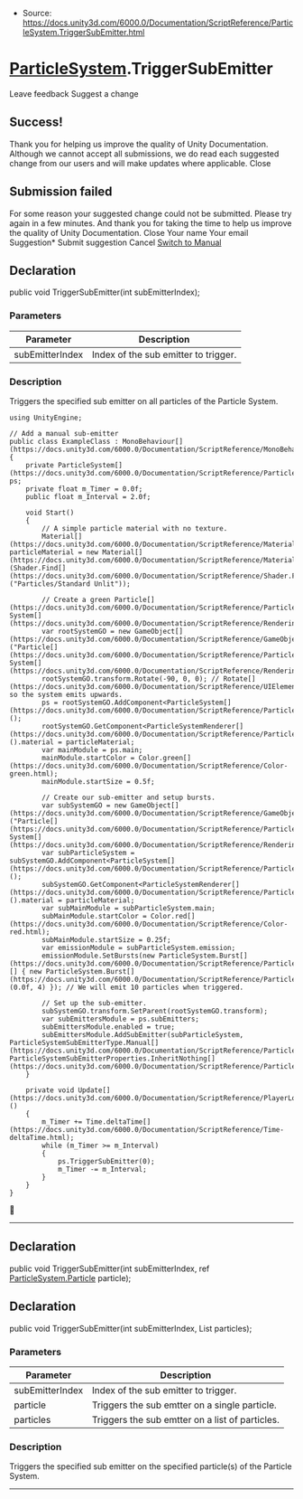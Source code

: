 * Source: https://docs.unity3d.com/6000.0/Documentation/ScriptReference/ParticleSystem.TriggerSubEmitter.html

#  [ParticleSystem](https://docs.unity3d.com/6000.0/Documentation/ScriptReference/ParticleSystem.html).TriggerSubEmitter
Leave feedback
Suggest a change
## Success!
Thank you for helping us improve the quality of Unity Documentation. Although we cannot accept all submissions, we do read each suggested change from our users and will make updates where applicable.
Close
## Submission failed
For some reason your suggested change could not be submitted. Please <a>try again</a> in a few minutes. And thank you for taking the time to help us improve the quality of Unity Documentation.
Close
Your name Your email Suggestion* Submit suggestion
Cancel
[Switch to Manual](https://docs.unity3d.com/6000.0/Documentation/Manual/class-ParticleSystem.html "Go to ParticleSystem Component in the Manual")
## Declaration
public void TriggerSubEmitter(int subEmitterIndex); 
### Parameters
Parameter | Description  
---|---  
subEmitterIndex | Index of the sub emitter to trigger.  
### Description
Triggers the specified sub emitter on all particles of the Particle System.
```
using UnityEngine;  
  
// Add a manual sub-emitter
public class ExampleClass : MonoBehaviour[](https://docs.unity3d.com/6000.0/Documentation/ScriptReference/MonoBehaviour.html)
{
    private ParticleSystem[](https://docs.unity3d.com/6000.0/Documentation/ScriptReference/ParticleSystem.html) ps;
    private float m_Timer = 0.0f;
    public float m_Interval = 2.0f;  
  
    void Start()
    {
        // A simple particle material with no texture.
        Material[](https://docs.unity3d.com/6000.0/Documentation/ScriptReference/Material.html) particleMaterial = new Material[](https://docs.unity3d.com/6000.0/Documentation/ScriptReference/Material.html)(Shader.Find[](https://docs.unity3d.com/6000.0/Documentation/ScriptReference/Shader.Find.html)("Particles/Standard Unlit"));  
  
        // Create a green Particle[](https://docs.unity3d.com/6000.0/Documentation/ScriptReference/ParticleSystem.Particle.html) System[](https://docs.unity3d.com/6000.0/Documentation/ScriptReference/Rendering.VirtualTexturing.System.html).
        var rootSystemGO = new GameObject[](https://docs.unity3d.com/6000.0/Documentation/ScriptReference/GameObject.html)("Particle[](https://docs.unity3d.com/6000.0/Documentation/ScriptReference/ParticleSystem.Particle.html) System[](https://docs.unity3d.com/6000.0/Documentation/ScriptReference/Rendering.VirtualTexturing.System.html)");
        rootSystemGO.transform.Rotate(-90, 0, 0); // Rotate[](https://docs.unity3d.com/6000.0/Documentation/ScriptReference/UIElements.Rotate.html) so the system emits upwards.
        ps = rootSystemGO.AddComponent<ParticleSystem[](https://docs.unity3d.com/6000.0/Documentation/ScriptReference/ParticleSystem.html)>();
        rootSystemGO.GetComponent<ParticleSystemRenderer[](https://docs.unity3d.com/6000.0/Documentation/ScriptReference/ParticleSystemRenderer.html)>().material = particleMaterial;
        var mainModule = ps.main;
        mainModule.startColor = Color.green[](https://docs.unity3d.com/6000.0/Documentation/ScriptReference/Color-green.html);
        mainModule.startSize = 0.5f;  
  
        // Create our sub-emitter and setup bursts.
        var subSystemGO = new GameObject[](https://docs.unity3d.com/6000.0/Documentation/ScriptReference/GameObject.html)("Particle[](https://docs.unity3d.com/6000.0/Documentation/ScriptReference/ParticleSystem.Particle.html) System[](https://docs.unity3d.com/6000.0/Documentation/ScriptReference/Rendering.VirtualTexturing.System.html)");
        var subParticleSystem = subSystemGO.AddComponent<ParticleSystem[](https://docs.unity3d.com/6000.0/Documentation/ScriptReference/ParticleSystem.html)>();
        subSystemGO.GetComponent<ParticleSystemRenderer[](https://docs.unity3d.com/6000.0/Documentation/ScriptReference/ParticleSystemRenderer.html)>().material = particleMaterial;
        var subMainModule = subParticleSystem.main;
        subMainModule.startColor = Color.red[](https://docs.unity3d.com/6000.0/Documentation/ScriptReference/Color-red.html);
        subMainModule.startSize = 0.25f;
        var emissionModule = subParticleSystem.emission;
        emissionModule.SetBursts(new ParticleSystem.Burst[](https://docs.unity3d.com/6000.0/Documentation/ScriptReference/ParticleSystem.Burst.html)[] { new ParticleSystem.Burst[](https://docs.unity3d.com/6000.0/Documentation/ScriptReference/ParticleSystem.Burst.html)(0.0f, 4) }); // We will emit 10 particles when triggered.  
  
        // Set up the sub-emitter.
        subSystemGO.transform.SetParent(rootSystemGO.transform);
        var subEmittersModule = ps.subEmitters;
        subEmittersModule.enabled = true;
        subEmittersModule.AddSubEmitter(subParticleSystem, ParticleSystemSubEmitterType.Manual[](https://docs.unity3d.com/6000.0/Documentation/ScriptReference/ParticleSystemSubEmitterType.Manual.html), ParticleSystemSubEmitterProperties.InheritNothing[](https://docs.unity3d.com/6000.0/Documentation/ScriptReference/ParticleSystemSubEmitterProperties.InheritNothing.html));
    }  
  
    private void Update[](https://docs.unity3d.com/6000.0/Documentation/ScriptReference/PlayerLoop.Update.html)()
    {
        m_Timer += Time.deltaTime[](https://docs.unity3d.com/6000.0/Documentation/ScriptReference/Time-deltaTime.html);
        while (m_Timer >= m_Interval)
        {
            ps.TriggerSubEmitter(0);
            m_Timer -= m_Interval;
        }
    }
}

```

* * *
## Declaration
public void TriggerSubEmitter(int subEmitterIndex, ref [ParticleSystem.Particle](https://docs.unity3d.com/6000.0/Documentation/ScriptReference/ParticleSystem.Particle.html) particle); 
## Declaration
public void TriggerSubEmitter(int subEmitterIndex, List<Particle> particles); 
### Parameters
Parameter | Description  
---|---  
subEmitterIndex | Index of the sub emitter to trigger.  
particle | Triggers the sub emtter on a single particle.  
particles | Triggers the sub emtter on a list of particles.  
### Description
Triggers the specified sub emitter on the specified particle(s) of the Particle System.
* * *
